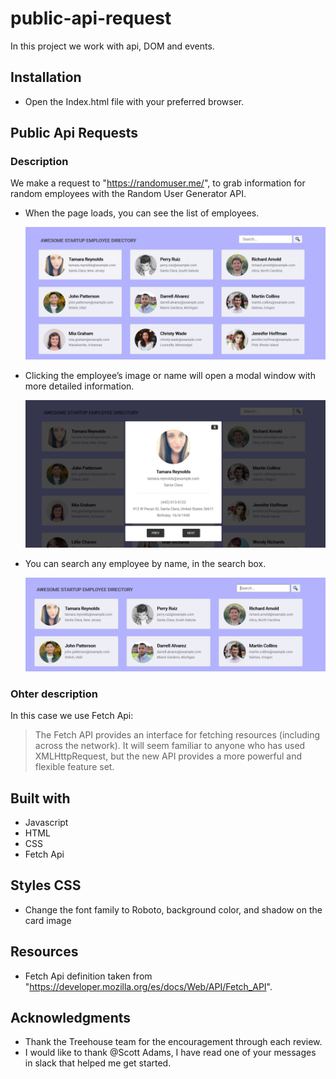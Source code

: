 # public-api-request

In this project we work with api, DOM and events.

## Installation

-   Open the Index.html file with your preferred browser.

## **Public Api Requests**

### Description

We make a request to "https://randomuser.me/", to grab information for random employees with the Random User Generator API.

-   When the page loads, you can see the list of employees.

    ![](/mockups/employee_directory.png)

-   Clicking the employee’s image or name will open a modal window with more detailed information.

    ![](/mockups/employee_overlay.png)

-   You can search any employee by name, in the search box.

    ![](/mockups/search.png)

### Ohter description

In this case we use Fetch Api:

> The Fetch API provides an interface for fetching resources (including across the network). It will seem familiar to anyone who has used XMLHttpRequest, but the new API provides a more powerful and flexible feature set.

## Built with

-   Javascript
-   HTML
-   CSS
-   Fetch Api

## Styles CSS

-   Change the font family to Roboto, background color, and shadow on the card image

## Resources

-   Fetch Api definition taken from "https://developer.mozilla.org/es/docs/Web/API/Fetch_API".

## Acknowledgments

-   Thank the Treehouse team for the encouragement through each review.
-   I would like to thank @Scott Adams, I have read one of your messages in slack that helped me get started.
